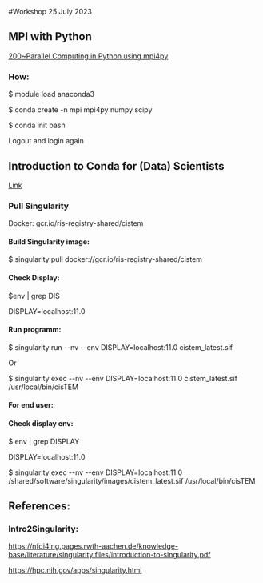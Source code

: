 #Workshop 25 July 2023

## MPI with Python
[200~Parallel Computing in Python using mpi4py](https://research.computing.yale.edu/sites/default/files/files/mpi4py.pdf)

### How:
$  module load anaconda3

$ conda create -n mpi mpi4py numpy scipy

$ conda init bash

Logout and login again

## Introduction to Conda for (Data) Scientists
[Link](https://carpentries-incubator.github.io/introduction-to-conda-for-data-scientists/)

### Pull Singularity

Docker: gcr.io/ris-registry-shared/cistem

#### Build Singularity image:

$ singularity pull docker://gcr.io/ris-registry-shared/cistem

#### Check Display:

$env | grep DIS

DISPLAY=localhost:11.0

#### Run programm:
$ singularity run --nv --env DISPLAY=localhost:11.0 cistem_latest.sif

Or

$ singularity exec --nv --env DISPLAY=localhost:11.0 cistem_latest.sif /usr/local/bin/cisTEM

#### For end user:
#### Check display env:

$ env | grep DISPLAY

DISPLAY=localhost:11.0

$ singularity exec --nv --env DISPLAY=localhost:11.0 /shared/software/singularity/images/cistem_latest.sif /usr/local/bin/cisTEM



## References:
### Intro2Singularity:
https://nfdi4ing.pages.rwth-aachen.de/knowledge-base/literature/singularity.files/introduction-to-singularity.pdf

https://hpc.nih.gov/apps/singularity.html

